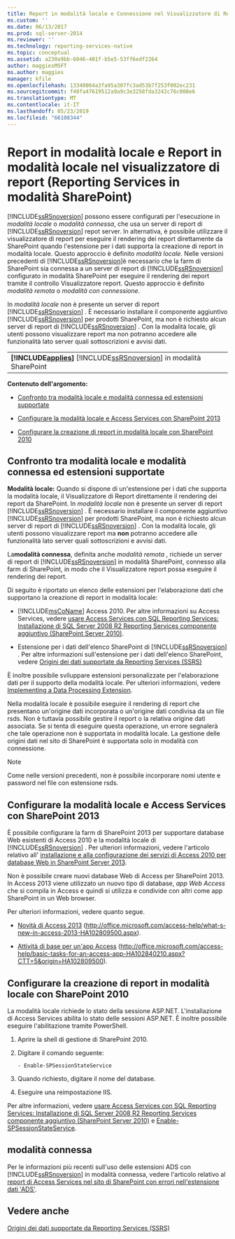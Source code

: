 ```yaml
---
title: Report in modalità locale e Connessione nel Visualizzatore di Report (Reporting Services in modalità SharePoint) | Microsoft Docs
ms.custom: ''
ms.date: 06/13/2017
ms.prod: sql-server-2014
ms.reviewer: ''
ms.technology: reporting-services-native
ms.topic: conceptual
ms.assetid: a230a9bb-6046-401f-b5e5-53ff6edf2264
author: maggiesMSFT
ms.author: maggies
manager: kfile
ms.openlocfilehash: 13340064a3fa95a307fc3ad53b7f253f002ec231
ms.sourcegitcommit: f40fa47619512a9a9c3e3258fda3242c76c008e6
ms.translationtype: MT
ms.contentlocale: it-IT
ms.lasthandoff: 05/23/2019
ms.locfileid: "66108344"
---
```

# <a name="local-mode-vs-connected-mode-reports-in-the-report-viewer-reporting-services-in-sharepoint-mode"></a>Report in modalità locale e Report in modalità locale nel visualizzatore di report (Reporting Services in modalità SharePoint)
  [!INCLUDE[ssRSnoversion](../includes/ssrsnoversion-md.md)] possono essere configurati per l'esecuzione in *modalità locale* o *modalità connessa*, che usa un server di report di [!INCLUDE[ssRSnoversion](../includes/ssrsnoversion-md.md)] repot server. In alternativa, è possibile utilizzare il visualizzatore di report per eseguire il rendering dei report direttamente da SharePoint quando l'estensione per i dati supporta la creazione di report in modalità locale. Questo approccio è definito *modalità locale*. Nelle versioni precedenti di [!INCLUDE[ssRSnoversion](../includes/ssrsnoversion-md.md)]è necessario che la farm di SharePoint sia connessa a un server di report di [!INCLUDE[ssRSnoversion](../includes/ssrsnoversion-md.md)] configurato in modalità SharePoint per eseguire il rendering dei report tramite il controllo Visualizzatore report. Questo approccio è definito *modalità remota* o *modalità con connessione*.  
  
 In *modalità locale* non è presente un server di report [!INCLUDE[ssRSnoversion](../includes/ssrsnoversion-md.md)] . È necessario installare il componente aggiuntivo [!INCLUDE[ssRSnoversion](../includes/ssrsnoversion-md.md)] per prodotti SharePoint, ma non è richiesto alcun server di report di [!INCLUDE[ssRSnoversion](../includes/ssrsnoversion-md.md)] . Con la modalità locale, gli utenti possono visualizzare report ma non potranno accedere alle funzionalità lato server quali sottoscrizioni e avvisi dati.  
  
||  
|-|  
|**[!INCLUDE[applies](../includes/applies-md.md)]**  [!INCLUDE[ssRSnoversion](../includes/ssrsnoversion-md.md)] in modalità SharePoint|  
  
 **Contenuto dell'argomento:**  
  
-   [Confronto tra modalità locale e modalità connessa ed estensioni supportate](#bkmk_local_vs_connected)  
  
-   [Configurare la modalità locale e Access Services con SharePoint 2013](#bkmk_local_mode_sharepoint2013)  
  
-   [Configurare la creazione di report in modalità locale con SharePoint 2010](#bkmk_local_mode_sharepoint2010)  
  
##  <a name="bkmk_local_vs_connected"></a> Confronto tra modalità locale e modalità connessa ed estensioni supportate  
 **Modalità locale:** Quando si dispone di un'estensione per i dati che supporta la modalità locale, il Visualizzatore di Report direttamente il rendering dei report da SharePoint. In *modalità locale* non è presente un server di report [!INCLUDE[ssRSnoversion](../includes/ssrsnoversion-md.md)] . È necessario installare il componente aggiuntivo [!INCLUDE[ssRSnoversion](../includes/ssrsnoversion-md.md)] per prodotti SharePoint, ma non è richiesto alcun server di report di [!INCLUDE[ssRSnoversion](../includes/ssrsnoversion-md.md)] . Con la modalità locale, gli utenti possono visualizzare report ma **non** potranno accedere alle funzionalità lato server quali sottoscrizioni e avvisi dati.  
  
 La**modalità connessa**, definita anche *modalità remota* , richiede un server di report di [!INCLUDE[ssRSnoversion](../includes/ssrsnoversion-md.md)] in modalità SharePoint, connesso alla farm di SharePoint, in modo che il Visualizzatore report possa eseguire il rendering dei report.  
  
 Di seguito è riportato un elenco delle estensioni per l'elaborazione dati che supportano la creazione di report in modalità locale:  
  
-   [!INCLUDE[msCoName](../includes/msconame-md.md)] Access 2010. Per altre informazioni su Access Services, vedere [usare Access Services con SQL Reporting Services: Installazione di SQL Server 2008 R2 Reporting Services componente aggiuntivo (SharePoint Server 2010)](https://go.microsoft.com/fwlink/?LinkId=192686).  
  
-   Estensione per i dati dell'elenco SharePoint di [!INCLUDE[ssRSnoversion](../includes/ssrsnoversion-md.md)] . Per altre informazioni sull'estensione per i dati dell'elenco SharePoint, vedere [Origini dei dati supportate da Reporting Services &#40;SSRS&#41;](create-deploy-and-manage-mobile-and-paginated-reports.md)  
  
 È inoltre possibile sviluppare estensioni personalizzate per l'elaborazione dati per il supporto della modalità locale. Per ulteriori informazioni, vedere [Implementing a Data Processing Extension](extensions/data-processing/implementing-a-data-processing-extension.md).  
  
 Nella modalità locale è possibile eseguire il rendering di report che presentano un'origine dati incorporata o un'origine dati condivisa da un file rsds. Non è tuttavia possibile gestire il report o la relativa origine dati associata. Se si tenta di eseguire questa operazione, un errore segnalerà che tale operazione non è supportata in modalità locale. La gestione delle origini dati nel sito di SharePoint è supportata solo in modalità con connessione.  
  
> [!NOTE]  
>  Come nelle versioni precedenti, non è possibile incorporare nomi utente e password nel file con estensione rsds.  
  
##  <a name="bkmk_local_mode_sharepoint2013"></a> Configurare la modalità locale e Access Services con SharePoint 2013  
 È possibile configurare la farm di SharePoint 2013 per supportare database Web esistenti di Access 2010 e la modalità locale di [!INCLUDE[ssRSnoversion](../includes/ssrsnoversion-md.md)] . Per ulteriori informazioni, vedere l'articolo relativo all' [installazione e alla configurazione dei servizi di Access 2010 per database Web in SharePoint Server 2013](https://technet.microsoft.com/library/ee748653\(office.15\).aspx).  
  
 Non è possibile creare nuovi database Web di Access per SharePoint 2013. In Access 2013 viene utilizzato un nuovo tipo di database, *app Web Access* che si compila in Access e quindi si utilizza e condivide con altri come app SharePoint in un Web browser.  
  
 Per ulteriori informazioni, vedere quanto segue.  
  
-   [Novità di Access 2013](http://office.microsoft.com/access-help/what-s-new-in-access-2013-HA102809500.aspx) (http://office.microsoft.com/access-help/what-s-new-in-access-2013-HA102809500.aspx).  
  
-   [Attività di base per un'app Access](http://office.microsoft.com/access-help/basic-tasks-for-an-access-app-HA102840210.aspx?CTT=5&origin=HA102809500) (http://office.microsoft.com/access-help/basic-tasks-for-an-access-app-HA102840210.aspx?CTT=5&origin=HA102809500).  
  
##  <a name="bkmk_local_mode_sharepoint2010"></a> Configurare la creazione di report in modalità locale con SharePoint 2010  
 La modalità locale richiede lo stato della sessione ASP.NET. L'installazione di Access Services abilita lo stato delle sessioni ASP.NET. È inoltre possibile eseguire l'abilitazione tramite PowerShell.  
  
1.  Aprire la shell di gestione di SharePoint 2010.  
  
2.  Digitare il comando seguente:  
  
    ```  
    - Enable-SPSessionStateService  
    ```  
  
3.  Quando richiesto, digitare il nome del database.  
  
4.  Eseguire una reimpostazione IIS.  
  
 Per altre informazioni, vedere [usare Access Services con SQL Reporting Services: Installazione di SQL Server 2008 R2 Reporting Services componente aggiuntivo (SharePoint Server 2010)](https://go.microsoft.com/fwlink/?LinkId=192686) e [Enable-SPSessionStateService](https://technet.microsoft.com/library/ff607857\(v=office.15\).aspx).  
  
## <a name="connected-mode"></a>modalità connessa  
 Per le informazioni più recenti sull'uso delle estensioni ADS con [!INCLUDE[ssRSnoversion](../includes/ssrsnoversion-md.md)] in modalità connessa, vedere l'articolo relativo al [report di Access Services nel sito di SharePoint con errori nell'estensione dati 'ADS'](https://social.technet.microsoft.com/wiki/contents/articles/25298.access-services-report-in-sharepoint-site-shows-error-in-data-extension-ads.aspx).  
  
## <a name="see-also"></a>Vedere anche  
 [Origini dei dati supportate da Reporting Services &#40;SSRS&#41;](create-deploy-and-manage-mobile-and-paginated-reports.md)  
  
  
